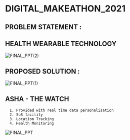 # DIGITAL_MAKEATHON_2021

## PROBLEM STATEMENT :
   ## HEALTH WEARABLE TECHNOLOGY 

   ![FINAL_PPT(2)](https://user-images.githubusercontent.com/59553356/111598535-5358d500-87f5-11eb-876c-122f4449f003.jpg)

## PROPOSED SOLUTION :
   ![FINAL_PPT(1)](https://user-images.githubusercontent.com/59553356/111598586-6370b480-87f5-11eb-8795-bdf86ce598ea.jpg)

  
  ## ASHA - THE WATCH
      1. Provided with real time data personalisation
      2. SoS facility
      3. Location Tracking
      4. Health Monitoring

   ![FINAL_PPT](https://user-images.githubusercontent.com/59553356/111598690-7be0cf00-87f5-11eb-963e-b179342c7bc3.jpg)



